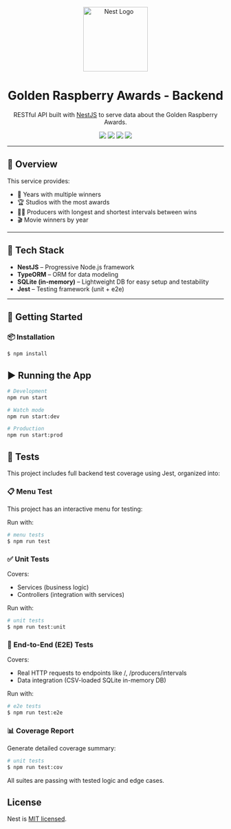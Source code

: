 <p align="center">
  <a href="https://nestjs.com/" target="_blank">
    <img src="https://nestjs.com/img/logo-small.svg" width="150" alt="Nest Logo"/>
  </a>
</p>

<h1 align="center">Golden Raspberry Awards - Backend</h1>

<p align="center">
  RESTful API built with <a href="https://nestjs.com/" target="_blank">NestJS</a> to serve data about the Golden Raspberry Awards.
</p>

<p align="center">
  <img src="https://img.shields.io/badge/NestJS-E0234E?style=for-the-badge&logo=nestjs&logoColor=white" />
  <img src="https://img.shields.io/badge/TypeORM-007ACC?style=for-the-badge&logo=typescript&logoColor=white" />
  <img src="https://img.shields.io/badge/SQLite-in--memory-blue?style=for-the-badge" />
  <img src="https://img.shields.io/badge/Jest-Tested-brightgreen?style=for-the-badge&logo=jest&logoColor=white" />
</p>

---

## 📌 Overview

This service provides:

- 📆 Years with multiple winners
- 🏆 Studios with the most awards
- 👨‍💼 Producers with longest and shortest intervals between wins
- 🎬 Movie winners by year

---

## 📂 Tech Stack

- **NestJS** – Progressive Node.js framework
- **TypeORM** – ORM for data modeling
- **SQLite (in-memory)** – Lightweight DB for easy setup and testability
- **Jest** – Testing framework (unit + e2e)

---

## 🚀 Getting Started

### 📦 Installation

```bash
$ npm install
```

## ▶️ Running the App

```bash
# Development
npm run start

# Watch mode
npm run start:dev

# Production
npm run start:prod
```

## 🧪 Tests

This project includes full backend test coverage using Jest, organized into:

### 📋 Menu Test

This project has an interactive menu for testing:

Run with:
```bash
# menu tests
$ npm run test
```

### ✅ Unit Tests

Covers:
- Services (business logic)
- Controllers (integration with services)

Run with:
```bash
# unit tests
$ npm run test:unit
```

### 🚀 End-to-End (E2E) Tests
Covers:

- Real HTTP requests to endpoints like /, /producers/intervals
- Data integration (CSV-loaded SQLite in-memory DB)

Run with:
```bash
# e2e tests
$ npm run test:e2e
```

### 📊 Coverage Report
Generate detailed coverage summary:
```bash
# unit tests
$ npm run test:cov
```
All suites are passing with tested logic and edge cases.

## License

Nest is [MIT licensed](LICENSE).
